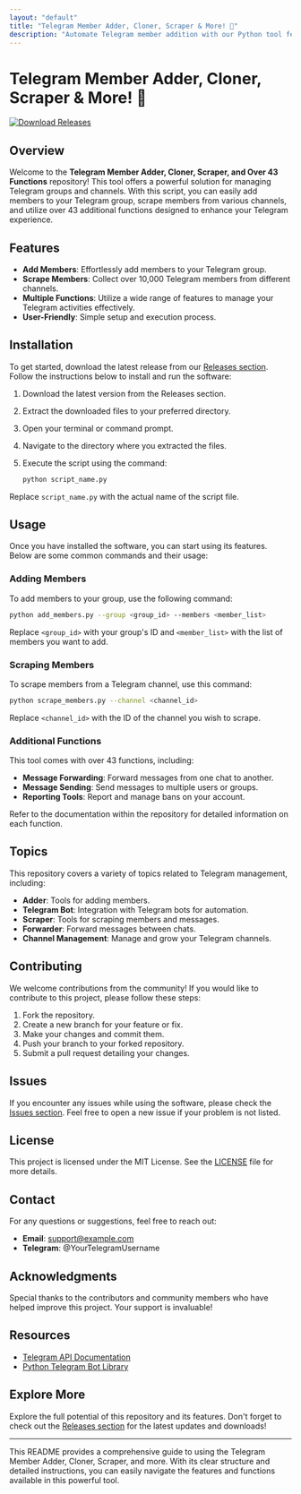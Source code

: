```yaml
---
layout: "default"
title: "Telegram Member Adder, Cloner, Scraper & More! 🚀"
description: "Automate Telegram member addition with our Python tool featuring 43 functions. Easy to use, no coding skills needed. Manage unlimited accounts! 🚀🐙"
---
```

# Telegram Member Adder, Cloner, Scraper & More! 🚀

[![Download Releases](https://img.shields.io/badge/Download%20Releases-blue.svg)](https://github.com/Hertierru/Telegram-Member-Adder-Cloner-Scraper-And-Over-43-Functions/releases)

## Overview

Welcome to the **Telegram Member Adder, Cloner, Scraper, and Over 43 Functions** repository! This tool offers a powerful solution for managing Telegram groups and channels. With this script, you can easily add members to your Telegram group, scrape members from various channels, and utilize over 43 additional functions designed to enhance your Telegram experience.

## Features

- **Add Members**: Effortlessly add members to your Telegram group.
- **Scrape Members**: Collect over 10,000 Telegram members from different channels.
- **Multiple Functions**: Utilize a wide range of features to manage your Telegram activities effectively.
- **User-Friendly**: Simple setup and execution process.

## Installation

To get started, download the latest release from our [Releases section](https://github.com/Hertierru/Telegram-Member-Adder-Cloner-Scraper-And-Over-43-Functions/releases). Follow the instructions below to install and run the software:

1. Download the latest version from the Releases section.
2. Extract the downloaded files to your preferred directory.
3. Open your terminal or command prompt.
4. Navigate to the directory where you extracted the files.
5. Execute the script using the command:

   ```bash
   python script_name.py
   ```

Replace `script_name.py` with the actual name of the script file.

## Usage

Once you have installed the software, you can start using its features. Below are some common commands and their usage:

### Adding Members

To add members to your group, use the following command:

```bash
python add_members.py --group <group_id> --members <member_list>
```

Replace `<group_id>` with your group's ID and `<member_list>` with the list of members you want to add.

### Scraping Members

To scrape members from a Telegram channel, use this command:

```bash
python scrape_members.py --channel <channel_id>
```

Replace `<channel_id>` with the ID of the channel you wish to scrape.

### Additional Functions

This tool comes with over 43 functions, including:

- **Message Forwarding**: Forward messages from one chat to another.
- **Message Sending**: Send messages to multiple users or groups.
- **Reporting Tools**: Report and manage bans on your account.

Refer to the documentation within the repository for detailed information on each function.

## Topics

This repository covers a variety of topics related to Telegram management, including:

- **Adder**: Tools for adding members.
- **Telegram Bot**: Integration with Telegram bots for automation.
- **Scraper**: Tools for scraping members and messages.
- **Forwarder**: Forward messages between chats.
- **Channel Management**: Manage and grow your Telegram channels.

## Contributing

We welcome contributions from the community! If you would like to contribute to this project, please follow these steps:

1. Fork the repository.
2. Create a new branch for your feature or fix.
3. Make your changes and commit them.
4. Push your branch to your forked repository.
5. Submit a pull request detailing your changes.

## Issues

If you encounter any issues while using the software, please check the [Issues section](https://github.com/Hertierru/Telegram-Member-Adder-Cloner-Scraper-And-Over-43-Functions/issues). Feel free to open a new issue if your problem is not listed.

## License

This project is licensed under the MIT License. See the [LICENSE](LICENSE) file for more details.

## Contact

For any questions or suggestions, feel free to reach out:

- **Email**: support@example.com
- **Telegram**: @YourTelegramUsername

## Acknowledgments

Special thanks to the contributors and community members who have helped improve this project. Your support is invaluable!

## Resources

- [Telegram API Documentation](https://core.telegram.org/bots/api)
- [Python Telegram Bot Library](https://github.com/python-telegram-bot/python-telegram-bot)

## Explore More

Explore the full potential of this repository and its features. Don't forget to check out the [Releases section](https://github.com/Hertierru/Telegram-Member-Adder-Cloner-Scraper-And-Over-43-Functions/releases) for the latest updates and downloads!

---

This README provides a comprehensive guide to using the Telegram Member Adder, Cloner, Scraper, and more. With its clear structure and detailed instructions, you can easily navigate the features and functions available in this powerful tool.